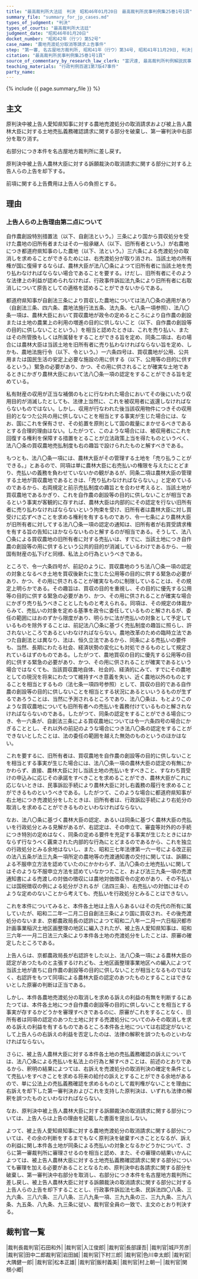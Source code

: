 ```yaml
---
title: "最高裁判所大法廷　判決　昭和46年01月20日　最高裁判所民事判例集25巻1号1頁"
summary_file: "summary_for_jp_cases.md"
types_of_judgment: "判決"
types_of_courts: "最高裁判所大法廷"
judgment_date: "昭和46年01月20日"
docket_number: "昭和42年（行ツ）第52号"
case_name: "農地売渡処分取消等請求上告事件"
step: "第一審, 名古屋地方裁判所, 昭和41年（行ウ）第34号, 昭和41年11月29日, 判決|控訴審, 名古屋高等裁判所, 昭和42年（行コ）第1号, 昭和42年3月16日, 判決"
citation: "最高裁判所民事判例集25巻1号1頁"
source_of_commentary_by_research_law_clerk: "富沢達, 最高裁判所判例解説民事篇昭和46年度号302頁"
teaching_materials: "行政判例百選1第7版47事件"
party_name:
---
```



{% include {{ page.summary_file }}  %}



## 主文



原判決中被上告人愛知県知事に対する農地売渡処分の取消請求および被上告人農林大臣に対する土地売払義務確認請求に関する部分を破棄し、第一審判決中右部分を取り消す。



右部分につき本件を名古屋地方裁判所に差し戻す。

原判決中被上告人農林大臣に対する訴願裁決の取消請求に関する部分に対する上告人らの上告を却下する。

前項に関する上告費用は上告人らの負担とする。





## 理由



### 上告人らの上告理由第二点について

自作農創設特別措置法（以下、自創法という。）三条により国から買収処分を受けた農地の旧所有者またはその一般承継人（以下、旧所有者という。）が右農地につき都道府県知事のした農地（以下、法という。）三六条による売渡処分の取消しを求めることができるためには、右売渡処分が取り消され、当該土地の所有権が国に復帰するならば、農林大臣が法八〇条によつて旧所有者に当該土地を売り払わなければならない場合であることを要する。けだし、旧所有者にそのような法律上の利益が認められなければ、行政事件訴訟法九条により旧所有者に右取消しについて原告としての適格を認めることができないからである。

都道府県知事が自創法三条により買収した農地については法八〇条の適用があり（自創法三条、四六条、農地法施行法五条、法九条、七八条一項参照）、法八〇条一項は、農林大臣において買収農地が政令の定めるところにより自作農の創設または土地の農業上の利用の増進の目的に供しないこと（以下、自作農の創設等の目的に供しないことという。）を相当と認めたときは、これを売り払い、またはその所管換もしくは所属替をすることができる旨を定め、同条二項は、右の場合には農林大臣は当該土地を旧所有者に売り払わなければならない旨を定め、しかも、農地法施行令（以下、令という。）一六条四号は、買収農地が公用、公共用または国民生活の安定上必要な施設の用に供する（以下、公用等の目的に供するという。）緊急の必要があり、かつ、その用に供されることが確実な土地であるときにかぎり農林大臣において法八〇条一項の認定をすることができる旨を定めている。

私有財産の収用が正当な補償のもとに行なわれた場合においてその後にいたり収用目的が消滅したとしても、法律上当然に、これを被収用者に返還しなければならないものではない。しかし、収用が行なわれた後当該収用物件につきその収用目的となつた公共の用に供しないことを相当とする事実が生じた場合には、なお、国にこれを保有させ、その処置を原則として国の裁量にまかせるべきであるとする合理的理由はない。したがつて、このような場合には、被収用者にこれを回復する権利を保障する措置をとることが立法政策上当を得たものというべく、法八〇条の買収農地売払制度も右の趣旨で設けられたものと解すべきである。

もつとも、法八〇条一項には、農林大臣がその管理する土地を「売り払うことができる。」とあるので、同項は単に農林大臣に右売払いの権限を与えたにとどまり、売払いの義務を負わせていないかの観があるが、同条二項は農林大臣の管理する土地が買収農地であるときは、「売り払わなければならない。」と定めているのであるから、右両規定と前示売払制度の趣旨とを合わせ考えると、当該土地が買収農地であるかぎり、これを自作農の創設等の目的に供しないことが相当であるという事実が客観的に存すれば、農林大臣は内部的にその認定を行ない旧所有者に売り払わなければならないという拘束を受け、旧所有者は農林大臣に対し買受けに応ずべきことを求める権利を有するものであり、令一七条により農林大臣が旧所有者に対してする法八〇条一項の認定の通知は、旧所有者が右買受請求権を有する旨の告知にほかならないものと解するのが相当である。そうして、法八〇条による買収農地の旧所有者に対する売払いは、すでに、当該土地につき自作農の創設等の用に供するという公共的目的が消滅しているわけであるから、一般国有財産の払下げと同様、私法上の行為というべきである。

ところで、令一六条四号が、前記のように、買収農地のうち法八〇条一項の認定の対象となるべき土地を買収後新たに生じた公用等の目的に供する緊急の必要があり、かつ、その用に供されることが確実なものに制限していることは、その規定上明らかである。その趣旨は、買収の目的を重視し、その目的に優先する公用等の目的に供する緊急の必要があり、かつ、その用に供されることが確実な場合にかぎり売り払うべきこととしたものと考えられる。同項は、その規定の体裁からみて、売払いの対象を定める基準を政令に委任しているものと解されるが、委任の範囲にはおのずから限度があり、明らかに法が売払いの対象として予定しているものを除外することは、前記法八〇条に基づく売払制度の趣旨に照らし、許されないところであるといわなければならない。農地改革のための臨時立法であつた自創法とは異なり、法は、恒久立法であるから、同条による売払いの要件も、当然、長期にわたる社会、経済状勢の変化にも対処できるものとして規定されているはずのものである。したがつて、農地買収の目的に優先する公用等の目的に供する緊急の必要があり、かつ、その用に供されることが確実であるという場合ではなくても、当該買収農地自体、社会的、経済的にみて、すでにその農地としての現況を将来にわたつて維持すべき意義を失い、近く農地以外のものとすることを相当とするもの（法七条一項四号参照）として、買収の目的である自作農の創設等の目的に供しないことを相当とする状況にあるといいうるものが生ずるであろうことは、当然に予測されるところであり、法八〇条は、もとよりこのような買収農地についても旧所有者への売払いを義務付けているものと解されなければならないのである。したがつて、同条の認定をすることができる場合につき、令一六条が、自創法三条による買収農地については令一六条四号の場合にかぎることとし、それ以外の前記のような場合につき法八〇条の認定をすることができないとしたことは、法の委任の範囲を越えた無効のものというのほかはない。

これを要するに、旧所有者は、買収農地を自作農の創設等の目的に供しないことを相当とする事実が生じた場合には、法八〇条一項の農林大臣の認定の有無にかかわらず、直接、農林大臣に対し当該土地の売払いをすべきこと、すなわち買受けの申込みに応じその承諾をすべきことを求めることができ、農林大臣がこれに応じないときは、民事訴訟手続により農林大臣に対し右義務の履行を求めることができるものというべきである。したがつて、このような場合に都道府県知事が右土地につき売渡処分をしたときは、旧所有者は、行政訴訟手続により右処分の取消しを求めることができるものといわなければならない。

なお、法八〇条に基づく農林大臣の認定、あるいは同条に基づく農林大臣の売払いを行政処分とみる見解があるが、右認定は、その申立て、審査等対外的の手続につき特別の定めはなく、同条の定める要件を充足する事実が生じたときにはかならず行なうべく覊束された内部的な行為にとどまるのであるから、これを独立の行政処分とみる余地はないし、また、昭和三七年法律第一六一号による改正前の法八五条が法三九条一項所定の農地等の売渡通知書の交付に関しては、訴願による不服申立方法を認めていたのにかかわらず、法八〇条の土地売払いに関してはそのような不服申立方法を認めていなかつたこと、および法三九条一項の売渡通知書による売渡しの対価の徴収には農地対価徴収令の定めがあり、その不払いには国税徴収の例による処分がされるが（法四三条）、右売払いの対価にはそのような定めのないことから考えても、売払いを行政処分とみることはできない。

これを本件についてみると、本件各土地は上告人らあるいはその先代の所有に属していたが、昭和二二年一二月二日自創法三条により国に買収され、その後売渡処分のないまま、京都農政局長の認許によつて昭和二八年一二月一六日稲沢都市計画事業稲沢土地区画整理の地区に編入されたが、被上告人愛知県知事は、昭和三六年一一月二日法三六条により本件各土地の売渡処分をしたことは、原審の確定したところである。

上告人らは、京都農政局長が右認許をした以上、法八〇条一項による農林大臣の認定があつたものと主張するけれども、土地区画整理事業地区への編入によつて当該土地が直ちに自作農の創設等の目的に供しないことが相当となるものではなく、右認許をもつて同項による農林大臣の認定のあつたものとすることはできないとした原審の判断は正当である。

しかし、本件各農地売渡処分の取消しを求める訴えの利益の有無を判断するにあたつては、本件各土地につき自作農の創設等の目的に供しないことを相当とする事実が存するかどうかを審理すべきであるのに、原審がこれをすることなく、旧所有者は同項の認定のあつた土地に対する売渡処分についてのみその取消しを求める訴えの利益を有するものであるところ本件各土地については右認定がないとして上告人らの右訴えの利益を否定したのは、法律の解釈を誤つたものといわなければならない。

さらに、被上告人農林大臣に対する本件各土地の売払義務確認の訴えについては、法八〇条による売払いを私法上の行為と解すべきことは、前述のとおりであるから、釈明の結果によつては、右訴えを売渡処分の取消判決の確定を条件として売払いをすべきことを求める将来の給付の訴えとすることができる余地があるので、単に公法上の売払義務確認を求めるものとして裁判権がないことを理由に右訴えを却下した第一審判決およびこれを支持した原判決は、いずれも法律の解釈を誤つたものといわなければならない。

なお、原判決中被上告人農林大臣に対する訴願裁決の取消請求に関する部分については、上告人らは上告の理由を記載した書面を提出しない。

よつて、被上告人愛知県知事に対する農地売渡処分の取消請求に関する部分については、その余の判断をするまでもなく原判決を破棄すべきこととなるが、訴えの利益に関し本件各土地が同条による売払いの対象となるかどうかについて、さらに第一審裁判所に審理させるのを相当と認め、また、その審理の結果いかんによつては、被上告人農林大臣に対する土地売払義務確認請求に関する部分についても審理を加える必要があることとなるため、原判決中右各請求に関する部分を破棄し、第一審判決中右部分を取消し、右部分につき本件を名古屋地方裁判所に差し戻し、被上告人農林大臣に対する訴願裁決の取消請求に関する部分に対する上告人らの上告を却下することとし、行政事件訴訟法七条、民訴法四〇八条、三九六条、三八六条、三八八条、三八九条一項、三九九条の三、三九九条、三九八条、九五条、八九条、九三条に従い、裁判官全員の一致で、主文のとおり判決する。

## 裁判官一覧

|裁判長裁判官|石田和外|
|裁判官|入江俊郎|
|裁判官|長部謹吾|
|裁判官|城戸芳彦|
|裁判官|田中二郎裁判官|岩田誠|
|裁判官|下村三郎|
|裁判官|色川幸太郎|
|裁判官|大隅健一郎|
|裁判官|松本正雄|
|裁判官|飯村義美|
|裁判官|村上朝一|
|裁判官|関根小郷|

